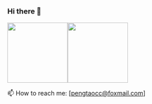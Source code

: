### Hi there 👋

<!--
**dongyuanxin/dongyuanxin** is a ✨ _special_ ✨ repository because its `README.md` (this file) appears on your GitHub profile.

Here are some ideas to get you started:

- 🔭 I’m currently working on ...
- 🌱 I’m currently learning ...
- 👯 I’m looking to collaborate on ...
- 🤔 I’m looking for help with ...
- 💬 Ask me about ...
- 📫 How to reach me: ...
- 😄 Pronouns: ...
- ⚡ Fun fact: ...
-->

<!--
- 🔭 I’m currently studying at [Xi’an University of Posts & Telecommunications](http://www.xiyou.edu.cn/)
- 🌱 I’m currently learning [Architecture Design](http://pengtaoa.github.io/)
- 
- 💬 Ask me about ....
-->
<!--
[![Pengtao's github stats](https://github-readme-stats.vercel.app/api?username=pengtaoa&show_icons=true&theme=tokyonight)](http://pengtaoa.github.io/)

-->
<!--

[![Top Langs](https://github-readme-stats.vercel.app/api/top-langs/?username=pengtaoa&theme=tokyonight)](http://pengtaoa.github.io/)

-->
<img align="" height="137px" src="https://github-readme-stats.vercel.app/api?username=pengtaoa&hide_title=true&hide_border=true&show_icons=true&include_all_commits=true&line_height=21&bg_color=0,EC6C6C,FFD479,FFFC79,73FA79&theme=graywhite&locale=cn" /><img align="" height="137px" src="https://github-readme-stats.vercel.app/api/top-langs/?username=pengtaoa&hide_title=true&hide_border=true&layout=compact&bg_color=0,73FA79,73FDFF,D783FF&theme=graywhite&locale=cn" />

📫 How to reach me: [pengtaocc@foxmail.com]



